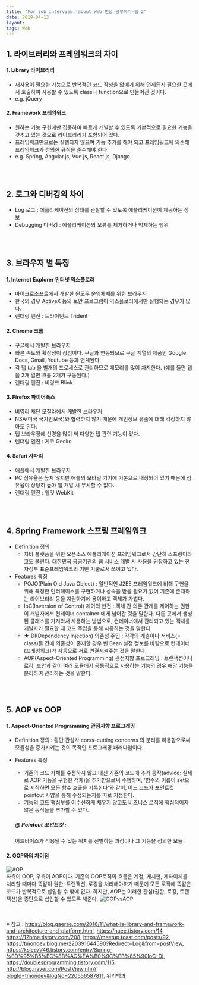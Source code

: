 ```yaml
---
title: "For job interview, about Web 면접 공부하기-웹 2"
date: 2019-04-13
layout:
tags: Web
---
```


## 1. 라이브러리와 프레임워크의 차이
#### 1. Library 라이브러리
- 재사용이 필요한 기능으로 반복적인 코드 작성을 없애기 위해 언제든지 필요한 곳에서 호출하여 사용할 수 있도록 class나 function으로 만들어진 것이다.
- e.g. jQuery

#### 2. Framework 프레임워크
- 원하는 기능 구현에만 집중하여 빠르게 개발할 수 있도록 기본적으로 필요한 기능을 갖추고 있는 것으로 라이브러리가 포함되어 있다.
- 프레임워크만으로는 실행되지 않으며 기능 추가를 해야 되고 프레임워크에 의존해 프레임워크가 정의한 규칙을 준수해야 한다.
- e.g. Spring, Angular.js, Vue.js, React.js, Django

<br><br>
## 2. 로그와 디버깅의 차이
- Log 로그 : 에플리케이션의 상태를 관찰할 수 있도록 에플리케이션이 제공하는 정보
- Debugging 디버깅 : 에플리케이션의 오류를 제거하거나 억제하는 행위

<br><br>
## 3. 브라우저 별 특징
#### 1. Internet Explorer 인터넷 익스플로러
- 마이크로소프트에서 개발한 윈도우 운영체제를 위한 브라우저
- 한국의 경우 ActiveX 등의 보안 프로그램이 익스플로러에서만 실행되는 경우가 많다.
- 렌더링 엔진 : 트라이던트 Trident

#### 2. Chrome 크롬
- 구글에서 개발한 브라우저
- 빠른 속도와 확장성이 장점이다. 구글과 연동되므로 구글 계열의 제품인 Google Docs, Gmail, Youtube 등과 연계된다.
- 각 탭 tab 을 별개의 프로세스로 관리하므로 메모리를 많이 차지한다. (예를 들면 탭을 2개 열면 크롬 2개가 구동된다.)
- 렌더링 엔진 : 비링크 Blink

#### 3. Firefox 파이어폭스
- 비영리 재단 모질라에서 개발한 브라우저
- NSA(미국 국가안보국)와 협력하지 않기 때문에 개인정보 유출에 대해 걱정하지 않아도 된다.
- 탭 브라우징에 신경을 많이 써 다양한 탭 관련 기능이 있다.
- 렌더링 엔진 : 게코 Gecko

#### 4. Safari 사파리
- 애플에서 개발한 브라우저
- PC 점유율은 높지 않지만 애플의 모바일 기기에 기본으로 내장되어 있기 때문에 점유율이 상당히 높아 웹 개발 시 무시할 수 없다.
- 렌더링 엔진 : 웹킷 WebKit

<br><br>
## 4. Spring Framework 스프링 프레임워크
- Definition 정의
  - 자바 플랫폼을 위한 오픈소스 애플리케이션 프레임워크로서 간단히 스프링이라고도 불린다. 대한민국 공공기관의 웹 서비스 개발 시 사용을 권장하고 있는 전자정부 표준프레임워크의 기반 기술로서 쓰이고 있다.
- Features 특징
  - POJO(Plain Old Java Object) : 일반적인 J2EE 프레임워크에 비해 구현을 위해 특정한 인터페이스를 구현하거나 상속을 받을 필요가 없어 기존에 존재하는 라이브러리 등을 지원하기에 용이하고 객체가 가볍다.
  - IoC(Inversion of Control) 제어의 반전 : 객체 간 의존 관계를 제어하는 권한이 개발자에서 컨테이너 container 에게 넘어간 것을 말한다. 다른 곳에서 생성된 클래스를 가져와서 사용하는 방법으로, 컨테이너에서 관리되고 있는 객체를 개발자가 필요할 때 코드 주입을 통해 사용하는 것을 말한다.
  - ★ DI(Dependency Injection) 의존성 주입 : 각각의 계층이나 서비스(= class)들 간에 의존성이 존재할 경우 빈 Bean 설정 정보를 바탕으로 컨테이너(프레임워크)가 자동으로 서로 연결시켜주는 것을 말한다.
  - AOP(Aspect-Oriented Programming) 관점지향 프로그래밍 : 트랜잭션이나 로깅, 보안과 같이 여러 모듈에서 공통적으로 사용하는 기능의 경우 해당 기능을 분리하여 관리하는 것을 말한다.
  
<br><br>
## 5. AOP vs OOP
#### 1. Aspect-Oriented Programming 관점지향 프로그래밍
- Definition 정의 : 횡단 관심사 corss-cutting concerns 의 분리를 허용함으로써 모듈성을 증가시키는 것이 목적인 프로그래밍 패러다임이다.
- Features 특징
  - 기존의 코드 자체를 수정하지 않고 대신 기존의 코드에 추가 동작(advice: 실제로 AOP 기능을 구현한 객체)을 추가함으로써 수행하며, '함수의 이름이 set으로 시작하면 모든 함수 호출을 기록한다'와 같이, 어느 코드가 포인트컷 pointcut 사양을 통해 수정되는지를 따로 지정한다. 
  - 기능의 코드 핵심부를 어수선하게 채우지 않고도 비즈니스 로직에 핵심적이지 않은 동작들을 추가할 수 있다.
  
  ##### @ Pointcut 포인트컷 : <br>
  어드바이스가 적용될 수 있는 위치를 선별하는 과정이나 그 기능을 정의한 모듈

#### 2. OOP와의 차이점
![AOP](https://user-images.githubusercontent.com/30489401/56935159-4b70e880-6b2a-11e9-9e43-c5db38f1e6d7.JPG)
<br>좌측이 OOP, 우측이 AOP이다. 기존의 OOP로직의 흐름은 계정, 게시판, 계좌이체를 처리할 때마다 똑같이 권한, 트랜잭션, 로깅을 처리해야하기 때문에 모든 로직에 똑같은 코드가 반복적으로 삽입될 수 밖에 없다. 하지만, AOP는 이러한 관심(권한, 로깅, 트랜잭션)을 종단으로 삽입할 수 있도록 해준다.
  ![OOPvsAOP](https://user-images.githubusercontent.com/30489401/56935221-ab678f00-6b2a-11e9-9d13-6bc696427c19.JPG)
  

<br><br>
※ 참고 : https://blog.gaerae.com/2016/11/what-is-library-and-framework-and-architecture-and-platform.html, https://nuee.tistory.com/14, https://12bme.tistory.com/208, https://meetup.toast.com/posts/92, https://tmondev.blog.me/220391644590?Redirect=Log&from=postView, https://kslee7746.tistory.com/entry/Spring-%ED%95%B5%EC%8B%AC%EA%B0%9C%EB%85%90IoC-DI, https://doublesprogramming.tistory.com/115, http://blog.naver.com/PostView.nhn?blogId=tmondev&logNo=220556587811, 위키백과 
